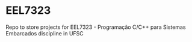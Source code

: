 # EEL7323
Repo to store projects for EEL7323 - Programação C/C++ para Sistemas Embarcados discipline in UFSC 
